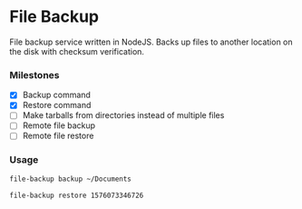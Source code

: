 # File Backup

File backup service written in NodeJS. Backs up files to another location on the disk with checksum verification.

### Milestones

- [x] Backup command
- [x] Restore command
- [ ] Make tarballs from directories instead of multiple files
- [ ] Remote file backup
- [ ] Remote file restore

### Usage

```bash
file-backup backup ~/Documents
```

```bash
file-backup restore 1576073346726
```
